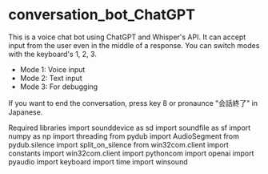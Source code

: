 # conversation_bot_ChatGPT

This is a voice chat bot using ChatGPT and Whisper's API.
It can accept input from the user even in the middle of a response.
You can switch modes with the keyboard's 1, 2, 3.
- Mode 1: Voice input
- Mode 2: Text input
- Mode 3: For debugging

If you want to end the conversation, press key 8 or pronaunce "会話終了" in Japanese.

Required libraries
import sounddevice as sd
import soundfile as sf
import numpy as np
import threading
from pydub import AudioSegment
from pydub.silence import split_on_silence
from win32com.client import constants
import win32com.client
import pythoncom
import openai
import pyaudio
import keyboard
import time
import winsound

